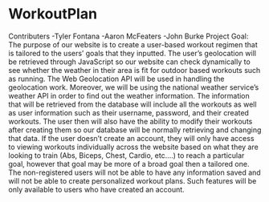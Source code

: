 # WorkoutPlan

Contributers
-Tyler Fontana
-Aaron McFeaters
-John Burke
Project Goal:
The purpose of our website is to create a user-based workout regimen that is tailored to the users’ goals that they inputted. The user’s geolocation will be retrieved through JavaScript so our website can check dynamically to see whether the weather in their area is fit for outdoor based workouts such as running. The Web Geolocation API will be used in handling the geolocation work. Moreover, we will be using the national weather service’s weather API in order to find out the weather information. The information that will be retrieved from the database will include all the workouts as well as user information such as their username, password, and their created workouts. The user then will also have the ability to modify their workouts after creating them so our database will be normally retrieving and changing that data. If the user doesn’t create an account, they will only have access to viewing workouts individually across the website based on what they are looking to train (Abs, Biceps, Chest, Cardio, etc.…) to reach a particular goal, however that goal may be more of a broad goal then a tailored one. The non-registered users will not be able to have any information saved and will not be able to create personalized workout plans. Such features will be only available to users who have created an account.

